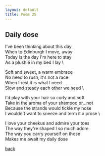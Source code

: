 ```yaml
---
layout: default
title: Poem 25
---
```


## Daily dose

I've been thinking about this day \
When to Edinburgh I move, away \
Today is the day I'm here to stay \
As a plushie in my bed I lay \

Soft and sweet, a warm embrace \
No need to rush, it's not a race \
When I rest it is what I need \
Slow and steady each other we heed \

I'd play with your hair so curly and soft \
Take in the aroma of your shampoo or...not \
Because the strands would tickle my nose \
I wouldn't want to sneeze and term it a prose \

I love your cheekus and admire your toes \
The way they're shaped I so much adore \
The way you carry yourself on those \
Makes me await my daily dose



 [back](../index-page.html)